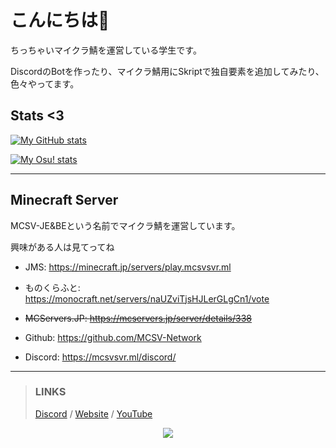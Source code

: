 # こんにちは👋

ちっちゃいマイクラ鯖を運営している学生です。

DiscordのBotを作ったり、マイクラ鯖用にSkriptで独自要素を追加してみたり、色々やってます。

## Stats <3
[![My GitHub stats](https://github-readme-stats.vercel.app/api?username=ringo360&theme=tokyonight)](https://github.com/anuraghazra/github-readme-stats) 

[![My Osu! stats](https://osu-sig.vercel.app/card?user=P360Rythm&mode=std&lang=en&blur=6&animation=true&hue=307&mini=true)](https://osu.ppy.sh/users/24734251/)

***

## Minecraft Server

MCSV-JE&BEという名前でマイクラ鯖を運営しています。

興味がある人は見てってね

* JMS: https://minecraft.jp/servers/play.mcsvsvr.ml

* ものくらふと: https://monocraft.net/servers/naUZviTjsHJLerGLgCn1/vote

* ~~MCServers.JP: https://mcservers.jp/server/details/338~~

* Github: https://github.com/MCSV-Network

* Discord: https://mcsvsvr.ml/discord/

***

> ### LINKS
> [Discord](https://mcsvsvr.ml/discord/) / [Website](https://mcsvsvr.ml) / [YouTube](https://www.youtube.com/@ringo360xd)


<p align="center"><img src="https://profile-counter.glitch.me/ringo360/count.svg" /></p>
